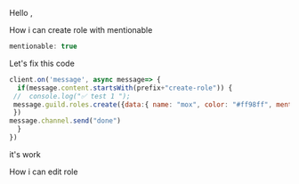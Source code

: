 Hello ,

How i can create role with mentionable 

```js
mentionable: true
```
Let's fix this code
```js
client.on('message', async message=> {
  if(message.content.startsWith(prefix+"create-role")) {
 //  console.log("✅ test 1 ");
 message.guild.roles.create({data:{ name: "mox", color: "#ff98ff", mentionable:true, permissions:[]} ,reason: "need role for cool preson"
 })
message.channel.send("done")
  }
})

```
it's work


How i can edit role 
